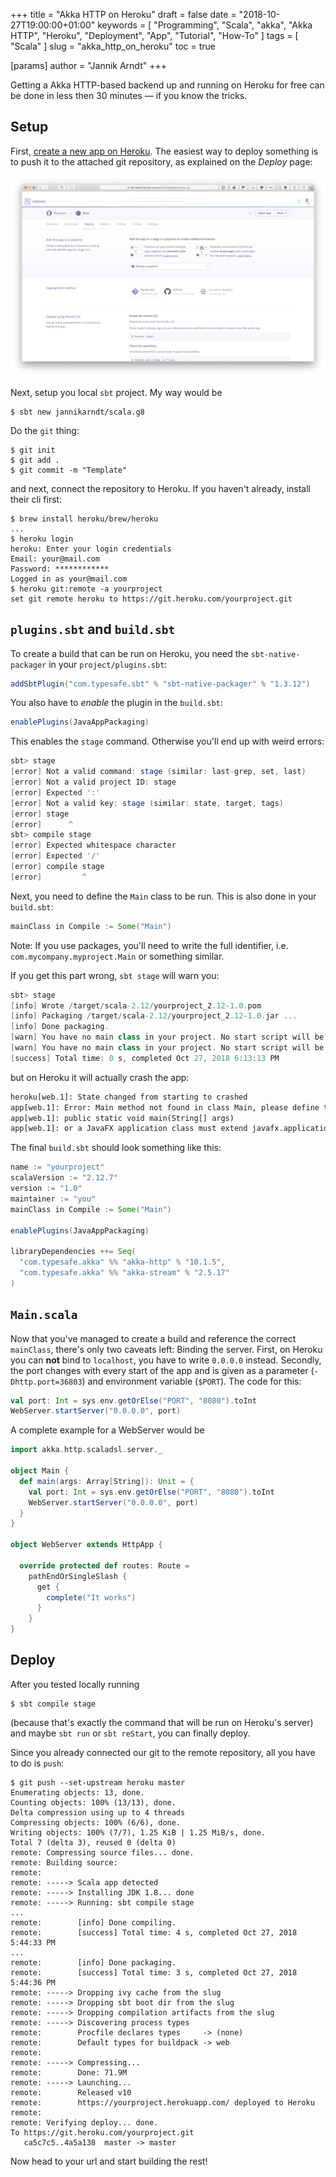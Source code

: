 +++
title = "Akka HTTP on Heroku"
draft = false
date = "2018-10-27T19:00:00+01:00"
keywords = [ "Programming", "Scala", "akka", "Akka HTTP", "Heroku", "Deployment", "App", "Tutorial", "How-To" ]
tags = [ "Scala" ]
slug = "akka_http_on_heroku"
toc = true

[params]
  author = "Jannik Arndt"
+++

Getting a Akka HTTP-based backend up and running on Heroku for free can be done in less then 30 minutes — if you know the tricks.

<!--more-->

## Setup

First, [create a new app on Heroku](https://dashboard.heroku.com/new-app). The easiest way to deploy something is to push it to the attached git repository, as explained on the _Deploy_ page:

<a href="/blog/2018/10/heroku1.png"><img src="/blog/2018/10/heroku1.png" alt=""></a>

Next, setup you local `sbt` project. My way would be

```shell
$ sbt new jannikarndt/scala.g8
```

Do the `git` thing:

```shell
$ git init
$ git add .
$ git commit -m "Template"  
```

and next, connect the repository to Heroku. If you haven't already, install their cli first:

```shell
$ brew install heroku/brew/heroku
...
$ heroku login
heroku: Enter your login credentials
Email: your@mail.com
Password: ************
Logged in as your@mail.com
$ heroku git:remote -a yourproject
set git remote heroku to https://git.heroku.com/yourproject.git
```

## `plugins.sbt` and `build.sbt`

To create a build that can be run on Heroku, you need the `sbt-native-packager` in your `project/plugins.sbt`:

```scala
addSbtPlugin("com.typesafe.sbt" % "sbt-native-packager" % "1.3.12")
```

You also have to _enable_ the plugin in the `build.sbt`:

```scala
enablePlugins(JavaAppPackaging)
```

This enables the `stage` command. Otherwise you'll end up with weird errors:

```scala
sbt> stage
[error] Not a valid command: stage (similar: last-grep, set, last)
[error] Not a valid project ID: stage
[error] Expected ':'
[error] Not a valid key: stage (similar: state, target, tags)
[error] stage
[error]      ^
sbt> compile stage
[error] Expected whitespace character
[error] Expected '/'
[error] compile stage
[error]         ^
```

Next, you need to define the `Main` class to be run. This is also done in your `build.sbt`:

```scala
mainClass in Compile := Some("Main")
```

Note: If you use packages, you'll need to write the full identifier, i.e. `com.mycompany.myproject.Main` or something similar.

If you get this part wrong, `sbt stage` will warn you:

```scala
sbt> stage
[info] Wrote /target/scala-2.12/yourproject_2.12-1.0.pom
[info] Packaging /target/scala-2.12/yourproject_2.12-1.0.jar ...
[info] Done packaging.
[warn] You have no main class in your project. No start script will be generated.
[warn] You have no main class in your project. No start script will be generated.
[success] Total time: 0 s, completed Oct 27, 2018 6:13:13 PM
```

but on Heroku it will actually crash the app:

```apache
heroku[web.1]: State changed from starting to crashed
app[web.1]: Error: Main method not found in class Main, please define the main method as:
app[web.1]: public static void main(String[] args)
app[web.1]: or a JavaFX application class must extend javafx.application.Application
```

The final `build.sbt` should look something like this:

```scala
name := "yourproject"
scalaVersion := "2.12.7"
version := "1.0"
maintainer := "you"
mainClass in Compile := Some("Main")

enablePlugins(JavaAppPackaging)

libraryDependencies ++= Seq(
  "com.typesafe.akka" %% "akka-http" % "10.1.5",
  "com.typesafe.akka" %% "akka-stream" % "2.5.17"
)
```

## `Main.scala`

Now that you've managed to create a build and reference the correct `mainClass`, there's only two caveats left: Binding the server. First, on Heroku you can **not** bind to `localhost`, you have to write `0.0.0.0` instead. Secondly, the port changes with every start of the app and is given as a parameter (`-Dhttp.port=36803`) and environment variable (`$PORT`). The code for this:

```scala
val port: Int = sys.env.getOrElse("PORT", "8080").toInt
WebServer.startServer("0.0.0.0", port)
```

A complete example for a WebServer would be

```scala
import akka.http.scaladsl.server._

object Main {
  def main(args: Array[String]): Unit = {
    val port: Int = sys.env.getOrElse("PORT", "8080").toInt
    WebServer.startServer("0.0.0.0", port)
  }
}

object WebServer extends HttpApp {

  override protected def routes: Route =
    pathEndOrSingleSlash {
      get {
        complete("It works")
      }
    }
}

```

## Deploy

After you tested locally running

```shell
$ sbt compile stage
```

(because that's exactly the command that will be run on Heroku's server) and maybe `sbt run` or `sbt reStart`, you can finally deploy.

Since you already connected our git to the remote repository, all you have to do is `push`:

```shell
$ git push --set-upstream heroku master
Enumerating objects: 13, done.
Counting objects: 100% (13/13), done.
Delta compression using up to 4 threads
Compressing objects: 100% (6/6), done.
Writing objects: 100% (7/7), 1.25 KiB | 1.25 MiB/s, done.
Total 7 (delta 3), reused 0 (delta 0)
remote: Compressing source files... done.
remote: Building source:
remote:
remote: -----> Scala app detected
remote: -----> Installing JDK 1.8... done
remote: -----> Running: sbt compile stage
...
remote:        [info] Done compiling.
remote:        [success] Total time: 4 s, completed Oct 27, 2018 5:44:33 PM
...
remote:        [info] Done packaging.
remote:        [success] Total time: 3 s, completed Oct 27, 2018 5:44:36 PM
remote: -----> Dropping ivy cache from the slug
remote: -----> Dropping sbt boot dir from the slug
remote: -----> Dropping compilation artifacts from the slug
remote: -----> Discovering process types
remote:        Procfile declares types     -> (none)
remote:        Default types for buildpack -> web
remote:
remote: -----> Compressing...
remote:        Done: 71.9M
remote: -----> Launching...
remote:        Released v10
remote:        https://yourproject.herokuapp.com/ deployed to Heroku
remote:
remote: Verifying deploy... done.
To https://git.heroku.com/yourproject.git
   ca5c7c5..4a5a138  master -> master
```

Now head to your url and start building the rest!